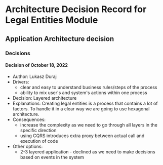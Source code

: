 # Architecture Decision Record for Legal Entities Module

## Application Architecture decision

### Decisions

#### Decision of October 18, 2022

* Author: Lukasz Duraj
* Drivers:
    * clear and easy to understand business rules/steps of the process
    * ability to mix user's and system's actions within one process
* Decision: Layered architecture
* Explanations:
    Creating legal entities is a process that contains a lot of factors. To handle it in a clear way we are going to use 
    hexagonal architecture. 
* Consequences:
    * increase the complexity as we need to go through all layers in the specific direction
    * using CQRS introduces extra proxy between actual call and execution of code
* Other options:
    * 2-3 layered application - declined as we need to make decisions based on events in the system